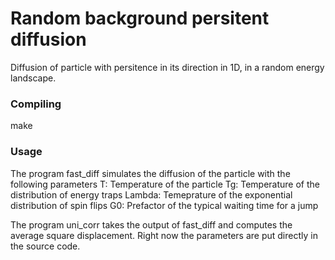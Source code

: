 # Random background persitent diffusion

Diffusion of particle with persitence in its direction in 1D, in a random energy landscape.

### Compiling
make

### Usage
The program fast_diff simulates the diffusion of the particle with the following parameters
T: Temperature of the particle
Tg: Temperature of the distribution of energy traps
Lambda: Temeprature of the exponential distribution of spin flips
G0: Prefactor of the typical waiting time for a jump

The program uni_corr takes the output of fast_diff and computes the average square displacement. Right now the parameters are put directly in the source code.
